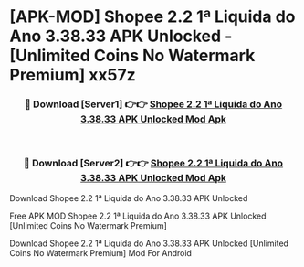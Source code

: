 # [APK-MOD] Shopee  2.2 1ª Liquida do Ano 3.38.33 APK Unlocked - [Unlimited Coins No Watermark Premium] xx57z



<div align="center">
<h3>🔴 Download [Server1] 👉👉 <a href="https://momento.my/?title=Shopee__2.2_1ª_Liquida_do_Ano_3.38.33_APK_Unlocked">Shopee  2.2 1ª Liquida do Ano 3.38.33 APK Unlocked Mod Apk</a></h3><br>

<h3>🔴 Download [Server2] 👉👉 <a href="https://momento.my/?title=Shopee__2.2_1ª_Liquida_do_Ano_3.38.33_APK_Unlocked">Shopee  2.2 1ª Liquida do Ano 3.38.33 APK Unlocked Mod Apk</a></h3>
</div>



Download Shopee  2.2 1ª Liquida do Ano 3.38.33 APK Unlocked 

Free APK MOD Shopee  2.2 1ª Liquida do Ano 3.38.33 APK Unlocked [Unlimited Coins No Watermark Premium]

Download Shopee  2.2 1ª Liquida do Ano 3.38.33 APK Unlocked [Unlimited Coins No Watermark Premium] Mod For Android
